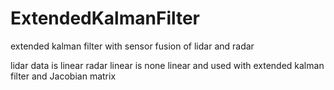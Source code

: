 # ExtendedKalmanFilter
extended kalman filter with sensor fusion of lidar and radar

lidar data is linear
radar linear is none linear and used with extended kalman filter and Jacobian matrix
